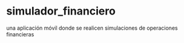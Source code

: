 # simulador_financiero
una aplicación móvil donde se realicen simulaciones de operaciones financieras
